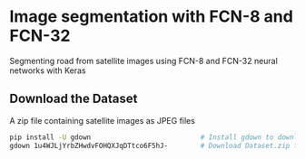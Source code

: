 # Image segmentation with FCN-8 and FCN-32
Segmenting road from satellite images using FCN-8 and FCN-32 neural networks with Keras


## Download the Dataset
A zip file containing satellite images as JPEG files
```bash
pip install -U gdown                           # Install gdown to download GDrive files
gdown 1u4WJLjYrbZHwdvFOHQXJqDTtco6F5hJ-        # Download Dataset.zip file from Google Drive
```